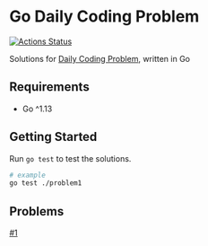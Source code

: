 # Go Daily Coding Problem

[![Actions Status](https://github.com/TipsyPixie/go-daily-coding-problem/workflows/go/badge.svg)](https://https://github.com/TipsyPixie/go-daily-coding-problem/actions)

Solutions for [Daily Coding Problem](https://www.dailycodingproblem.com/ "Daily Coding Problem"), written in Go

## Requirements

* Go ^1.13

## Getting Started

Run `go test` to test the solutions.
```bash
# example
go test ./problem1
```

## Problems

[#1](problem1)
